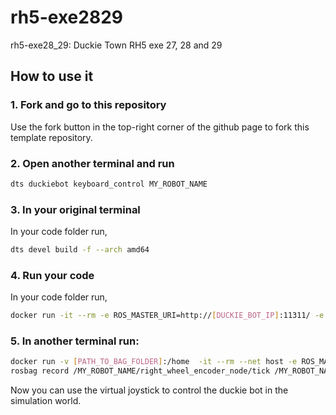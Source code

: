 # rh5-exe2829
rh5-exe28_29: Duckie Town RH5 exe 27, 28 and 29

## How to use it

### 1. Fork and go to this repository

Use the fork button in the top-right corner of the github page to fork this template repository.

### 2. Open another terminal and run
```bash
dts duckiebot keyboard_control MY_ROBOT_NAME
```

### 3. In your original terminal
In your code folder run,
```bash
dts devel build -f --arch amd64
```

### 4. Run your code
In your code folder run,
```bash
docker run -it --rm -e ROS_MASTER_URI=http://[DUCKIE_BOT_IP]:11311/ -e ROS_IP=http://[LAPTOP_IP]:11311/ --net host duckietown/rh5-exe2829:latest-amd64
```

### 5. In another terminal run:
```bash
docker run -v [PATH_TO_BAG_FOLDER]:/home  -it --rm --net host -e ROS_MASTER_URI="http://[DUCKIE_BOT_IP]:11311" -e ROS_IP=[LAPTOP_IP] duckietown/dt-ros-commons:daffy-amd64 /bin/bash
rosbag record /MY_ROBOT_NAME/right_wheel_encoder_node/tick /MY_ROBOT_NAME/left_wheel_encoder_node/tick /MY_ROBOT_NAME/wheels_driver_node/wheels_cmd /MY_ROBOT_NAME/my_left_travel_dist /MY_ROBOT_NAME/my_right_travel_dist
```

Now you can use the virtual joystick to control the duckie bot in the simulation world.
